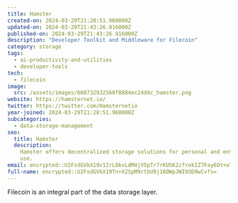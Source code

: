 ```yaml
---
title: Hamster
created-on: 2024-03-29T21:28:51.960000Z
updated-on: 2024-03-29T21:43:26.916000Z
published-on: 2024-03-29T21:43:26.916000Z
description: "Developer Toolkit and Middleware for Filecoin"
category: storage
tags:
  - ai-productivity-and-utilities
  - developer-tools
tech:
  - filecoin
image:
  src: /assets/images/660732932560f8884ec24d4c_hamster.png
website: https://hamsternet.io/
twitter: https://twitter.com/Hamsternetio
year-joined: 2024-03-29T21:28:51.960000Z
subcategories:
  - data-storage-management
seo:
  title: Hamster
  description:
    Hamster offers decentralized storage solutions for personal and enterprise
    use.
email: encrypted::U2FsdGVkX19v1IrL8kvLdM4jV5pTr7rKUSK2zfrokIZ7Fay6Ot+oTN7+GCeuHQjc
full-name: encrypted::U2FsdGVkX19Tn+X2SpM9rtbU9j16OWpJWI93D9wCvfs=
---
```


Filecoin is an integral part of the data storage layer.
